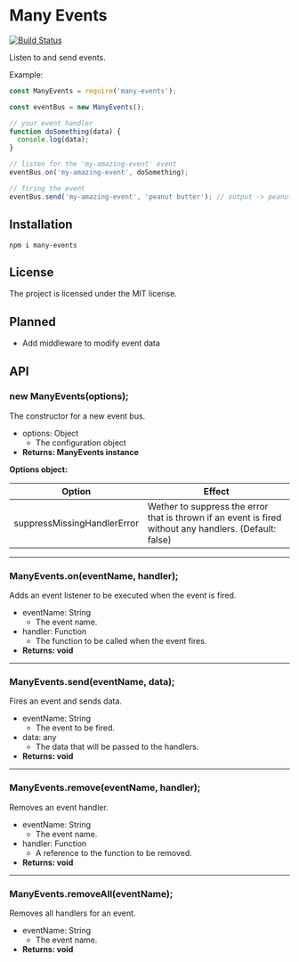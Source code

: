 # Many Events

[![Build Status](https://travis-ci.com/joaquimnet/many-events.svg?branch=master)](https://travis-ci.com/joaquimnet/many-events)

Listen to and send events.

Example:

  ```javascript
  const ManyEvents = require('many-events');

  const eventBus = new ManyEvents();

  // your event handler
  function doSomething(data) {
    console.log(data);
  }

  // listen for the 'my-amazing-event' event
  eventBus.on('my-amazing-event', doSomething);

  // firing the event
  eventBus.send('my-amazing-event', 'peanut butter'); // output -> peanut butter
  ```

## Installation

`npm i many-events`

## License

The project is licensed under the MIT license.

## Planned

- Add middleware to modify event data

## API

### **new ManyEvents(options);**

The constructor for a new event bus.

- options: Object
  - The configuration object
- **Returns: ManyEvents instance**

**Options object:**

| Option | Effect |
|--|--|
| suppressMissingHandlerError | Wether to suppress the error that is thrown if an event is fired without any handlers. (Default: false) |

---

### **ManyEvents.on(eventName, handler);**

Adds an event listener to be executed when the event is fired.

- eventName: String
  - The event name.
- handler: Function
  - The function to be called when the event fires.
- **Returns: void**

---

### **ManyEvents.send(eventName, data);**

Fires an event and sends data.

- eventName: String
  - The event to be fired.
- data: any
  - The data that will be passed to the handlers.
- **Returns: void**

---

### **ManyEvents.remove(eventName, handler);**

Removes an event handler.

- eventName: String
  - The event name.
- handler: Function
  - A reference to the function to be removed.
- **Returns: void**

---

### **ManyEvents.removeAll(eventName);**

Removes all handlers for an event.

- eventName: String
  - The event name.
- **Returns: void**
